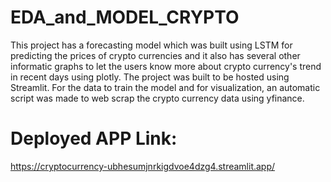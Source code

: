# EDA_and_MODEL_CRYPTO

 This project has a forecasting model which was built using LSTM for predicting the prices of crypto currencies and it also has 
 several other informatic graphs to let the users know more about crypto currency's trend in recent days using plotly. 
 The project was built to be hosted using Streamlit.
 For the data to train the model and for visualization, an automatic script was made to web scrap the crypto currency data using yfinance.

# Deployed APP Link:
https://cryptocurrency-ubhesumjnrkigdvoe4dzg4.streamlit.app/
